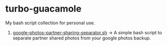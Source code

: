# turbo-guacamole
My bash script collection for personal use.

1. [google-photos-partner-sharing-separator.sh](https://github.com/masumulhassan/turbo-guacamole/blob/main/google-photos-partner-sharing-separator.sh) → A simple bash script to separate partner shared photos from your google photos backup.
